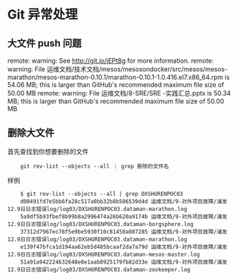 # Git 异常处理
## 大文件 push 问题

remote: warning: See http://git.io/iEPt8g for more information.
remote: warning: File 运维文档/技术文档/mesos/mesosondocker/src/mesos/mesos-marathon/mesos-marathon-0.10.1/marathon-0.10.1-1.0.416.el7.x86_64.rpm is 54.06 MB; this is larger than GitHub's recommended maximum file size of 50.00 MB
remote: warning: File 运维文档/8-SRE/SRE -实践汇总.pptx is 50.34 MB; this is larger than GitHub's recommended maximum file size of 50.00 MB

## 删除大文件
首先查找到你想要删除的文件
    
        git rev-list --objects --all ｜ grep 删除的文件名
样例
        
        $ git rev-list --objects --all | grep DXSHURENPOC03
        d00491fd7e5bb6fa28c517a0bb32b8b506539d4d 运维文档/9-对外项目故障/浦发12.9日日志错误log/log03/DXSHURENPOC03.dataman-marathon.log
        5a9df5b93fbef8b99b8a2996474a26b620a9174b 运维文档/9-对外项目故障/浦发12.9日日志错误log/log03/DXSHURENPOC03.dataman-borgsphere.log
        37312d7967ec78f5e9be5930f10c81450a087285 运维文档/9-对外项目故障/浦发12.9日日志错误log/log03/DXSHURENPOC03.dataman-marathon.log
        e139f47bfca1d194aa62eb5d485bcaaf2da7a79d 运维文档/9-对外项目故障/浦发12.9日日志错误log/log03/DXSHURENPOC03.dataman-mesos-master.log
        51a91a942224632648e0e1aab8925179fb82d33e 运维文档/9-对外项目故障/浦发12.9日日志错误log/log03/DXSHURENPOC03.dataman-zookeeper.log
